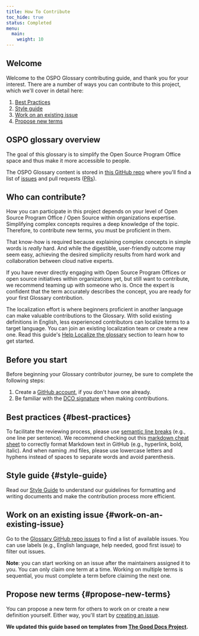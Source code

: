 ```yaml
---
title: How To Contribute
toc_hide: true
status: Completed
menu:
  main:
    weight: 10
---
```


## Welcome 

Welcome to the OSPO Glossary contributing guide, and thank you for your interest. 
There are a number of ways you can contribute to this project, which we'll cover in detail here: 

1) [Best Practices](#best-practices)
2) [Style guide](#style-guide)
3) [Work on an existing issue](#work-on-an-existing-issue)
4) [Propose new terms](#propose-new-terms)


## OSPO glossary overview 

The goal of this glossary is to simplify the Open Source Program Office space and thus make it more accessible to people. 

The OSPO Glossary content is stored in [this GitHub repo](https://github.com/todogroup/glossary) 
where you'll find a list of [issues](https://github.com/todogroup/glossary/issues) and pull requests ([PRs](https://github.com/todogroup/glossary/pulls)).
## Who can contribute?

How you can participate in this project depends on your level of Open Source Program Office / Open Source within organizations expertise. 
Simplifying complex concepts requires a deep knowledge of the topic. 
Therefore, to contribute new terms, you must be proficient in them. 

That know-how is required because explaining complex concepts in simple words is _really_ hard. And while the digestible, user-friendly outcome may seem easy, achieving the desired simplicity results from hard work and collaboration between cloud native experts. 

If you have never directly engaging with Open Source Program Offices or open source initiatives within organizations yet, but still want to contribute, we recommend teaming up with someone who is. 
Once the expert is confident that the term accurately describes the concept, you are ready for your first Glossary contribution.

The localization effort is where beginners proficient in another language can make valuable contributions to the Glossary. 
With solid existing definitions in English, less experienced contributors can localize terms to a target language. You can join an existing localization team or create a new one. Read this guide's [Help Localize the glossary](#help-localize-the-glossary) section to learn how to get started. 

## Before you start

Before beginning your Glossary contributor journey, be sure to complete the following steps:

1. Create a [GitHub account](https://docs.github.com/en/get-started/signing-up-for-github/signing-up-for-a-new-github-account), if you don't have one already. 
2. Be familiar with the [DCO signature](https://developercertificate.org/) when making contributions.

## Best practices {#best-practices}

To facilitate the reviewing process, please use [semantic line breaks](https://sembr.org/) (e.g., one line per sentence).
We recommend checking out this [markdown cheat sheet](https://www.markdownguide.org/cheat-sheet/) 
to correctly format Markdown text in GitHub (e.g., hyperlink, bold, italic).
And when naming .md files, please use lowercase letters and hyphens instead of spaces to separate words and avoid parenthesis.

## Style guide {#style-guide}

Read our [Style Guide](/style-guide/) to understand our guidelines for formatting and writing documents and make the contribution process more efficient. 

## Work on an existing issue {#work-on-an-existing-issue}

Go to the [Glossary GitHub repo issues](https://github.com/todogroup/glossary/issues) to find a list of available issues. 
You can use labels (e.g., English language, help needed, good first issue) to filter out issues.

**Note**: you can start working on an issue after the maintainers assigned it to you. 
You can only claim one term at a time. 
Working on multiple terms is sequential, you must complete a term before claiming the next one.

## Propose new terms {#propose-new-terms}

You can propose a new term for others to work on or create a new definition yourself. 
Either way, you'll start by [creating an issue](#creating-an-issue). 


**We updated this guide based on templates from [The Good Docs Project](https://thegooddocsproject.dev/).**
